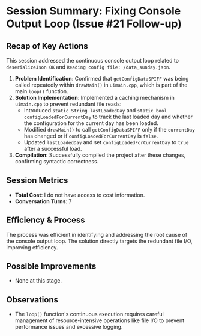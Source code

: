 # Session Summary: Fixing Console Output Loop (Issue #21 Follow-up)

## Recap of Key Actions
This session addressed the continuous console output loop related to `deserializeJson OK` and `Reading config file: /data_sunday.json`.

1.  **Problem Identification**: Confirmed that `getConfigDataSPIFF` was being called repeatedly within `drawMain()` in `uimain.cpp`, which is part of the main `loop()` function.
2.  **Solution Implementation**: Implemented a caching mechanism in `uimain.cpp` to prevent redundant file reads:
    *   Introduced `static String lastLoadedDay` and `static bool configLoadedForCurrentDay` to track the last loaded day and whether the configuration for the current day has been loaded.
    *   Modified `drawMain()` to call `getConfigDataSPIFF` only if the `currentDay` has changed or if `configLoadedForCurrentDay` is `false`.
    *   Updated `lastLoadedDay` and set `configLoadedForCurrentDay` to `true` after a successful load.
3.  **Compilation**: Successfully compiled the project after these changes, confirming syntactic correctness.

## Session Metrics
- **Total Cost**: I do not have access to cost information.
- **Conversation Turns**: 7

## Efficiency & Process
The process was efficient in identifying and addressing the root cause of the console output loop. The solution directly targets the redundant file I/O, improving efficiency.

## Possible Improvements
- None at this stage.

## Observations
- The `loop()` function's continuous execution requires careful management of resource-intensive operations like file I/O to prevent performance issues and excessive logging.

